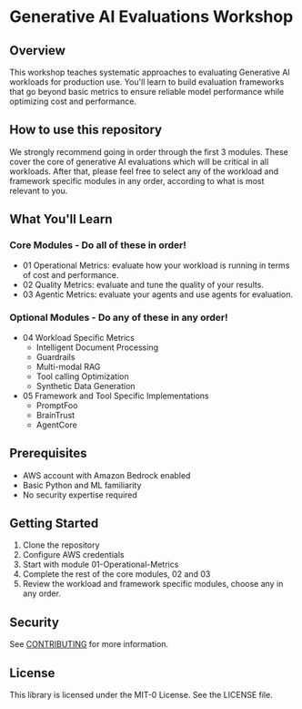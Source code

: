 # Generative AI Evaluations Workshop

## Overview

This workshop teaches systematic approaches to evaluating Generative AI workloads for production use. You'll learn to build evaluation frameworks that go beyond basic metrics to ensure reliable model performance while optimizing cost and performance.

## How to use this repository

We strongly recommend going in order through the first 3 modules.  These cover the core of generative AI evaluations which will be critical in all workloads.  After that, please feel free to select any of the workload and framework specific modules in any order, according to what is most relevant to you.

## What You'll Learn

### Core Modules - Do all of these in order!
- 01 Operational Metrics: evaluate how your workload is running in terms of cost and performance.
- 02 Quality Metrics: evaluate and tune the quality of your results.
- 03 Agentic Metrics: evaluate your agents and use agents for evaluation.

### Optional Modules - Do any of these in any order!
- 04 Workload Specific Metrics
  - Intelligent Document Processing
  - Guardrails
  - Multi-modal RAG
  - Tool calling Optimization
  - Synthetic Data Generation
- 05 Framework and Tool Specific Implementations
  - PromptFoo
  - BrainTrust
  - AgentCore

## Prerequisites

- AWS account with Amazon Bedrock enabled
- Basic Python and ML familiarity
- No security expertise required

## Getting Started

1. Clone the repository
2. Configure AWS credentials
3. Start with module 01-Operational-Metrics
4. Complete the rest of the core modules, 02 and 03
5. Review the workload and framework specific modules, choose any in any order.

## Security

See [CONTRIBUTING](CONTRIBUTING.md#security-issue-notifications) for more information.

## License

This library is licensed under the MIT-0 License. See the LICENSE file.

